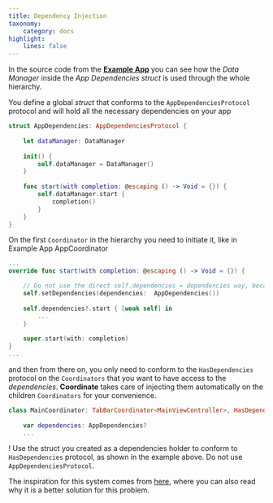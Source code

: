 ```yaml
---
title: Dependency Injection
taxonomy:
    category: docs
highlight: 
    lines: false
---
```


In the source code from the [**Example App**](https://github.com/codexperience-io/coordinate-example-app) you can see how the _Data Manager_ inside the _App Dependencies_ _struct_ is used through the whole hierarchy. 

You define a global _struct_ that conforms to the `AppDependenciesProtocol` protocol and will hold all the necessary dependencies on your app

```swift
struct AppDependencies: AppDependenciesProtocol {
    
    let dataManager: DataManager
    
    init() {
        self.dataManager = DataManager()
    }
    
    func start(with completion: @escaping () -> Void = {}) {
        self.dataManager.start {
            completion()
        }
    }
}
```

On the first `Coordinator` in the hierarchy you need to initiate it, like in Example App AppCoordinator

```swift 
...
override func start(with completion: @escaping () -> Void = {}) {

    // Do not use the direct self.dependencies = dependencies way, because this method does additional things
    self.setDependencies(dependencies:  AppDependencies())
    
    self.dependencies?.start { [weak self] in
		...
    }
    
    super.start(with: completion)
}
...
```

and then from there on, you only need to conform to the `HasDependencies` protocol on the `Coordinators` that you want to have access to the _dependencies_. **Coordinate** takes care of injecting them automatically on the children `Coordinators` for your convenience.

```swift
class MainCoordinator: TabBarCoordinator<MainViewController>, HasDependencies {
    
    var dependencies: AppDependencies?
    ...
```

! Use the struct you created as a dependencies holder to conform to `HasDependencies` protocol, as shown in the example above. Do not use `AppDependenciesProtocol`.

The inspiration for this system comes from [here](http://aplus.rs/tags/coordinator/), where you can also read why it is a better solution for this problem. 